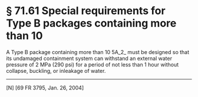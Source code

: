 # § 71.61   Special requirements for Type B packages containing more than 10

A Type B package containing more than 10
5A_2_ must be designed so that its undamaged containment system can withstand an external water pressure of 2 MPa (290 psi) for a period of not less than 1 hour without collapse, buckling, or inleakage of water.

 



---

[N] [69 FR 3795, Jan. 26, 2004]





